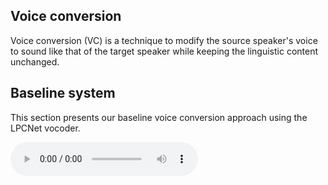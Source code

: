 ## Voice conversion

Voice conversion (VC) is a technique to modify the source speaker's voice to sound like that of the target speaker while keeping the linguistic content unchanged.

## Baseline system

This section presents our baseline voice conversion approach using the LPCNet vocoder.

<audio controls="" loop="false" preload="metadata">
    <source src="audio/gaobaiqiqiu0.wav" type="audio/wav">
</audio>
